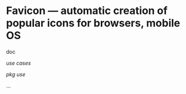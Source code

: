 # Favicon — automatic creation of popular icons for browsers, mobile OS

doc 

*use cases*

*pkg use*

...